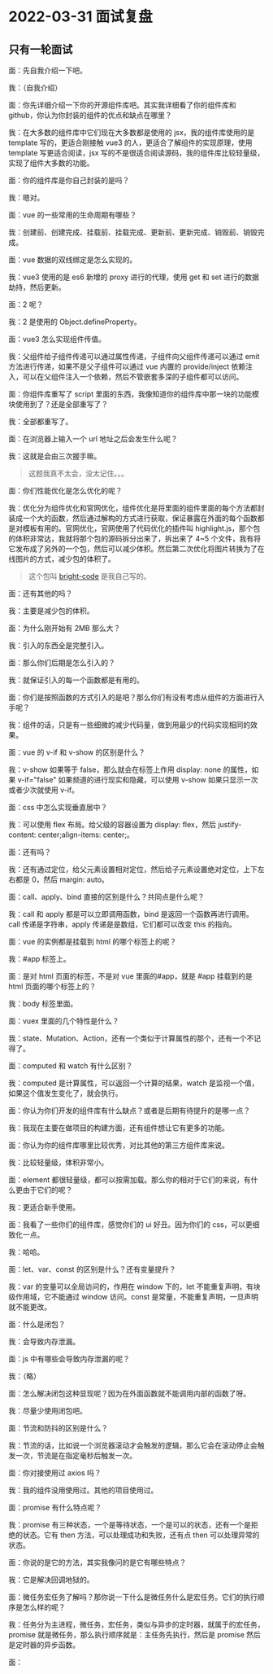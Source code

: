 # 2022-03-31 面试复盘

## 只有一轮面试

面：先自我介绍一下吧。

我：（自我介绍）

面：你先详细介绍一下你的开源组件库吧。其实我详细看了你的组件库和 github，你认为你封装的组件的优点和缺点在哪里？

我：在大多数的组件库中它们现在大多数都是使用的 jsx，我的组件库使用的是 template 写的，更适合刚接触 vue3 的人，更适合了解组件的实现原理，使用 template 写更适合阅读，jsx 写的不是很适合阅读源码，我的组件库比较轻量级，实现了组件大多数的功能。

面：你的组件库是你自己封装的是吗？

我：嗯对。

面：vue 的一些常用的生命周期有哪些？

我：创建前、创建完成、挂载前、挂载完成、更新前、更新完成、销毁前、销毁完成。

面：vue 数据的双线绑定是怎么实现的。

我：vue3 使用的是 es6 新增的 proxy 进行的代理，使用 get 和 set 进行的数据劫持，然后更新。

面：2 呢？

我：2 是使用的 Object.defineProperty。

面：vue3 怎么实现组件传值。

我：父组件给子组件传递可以通过属性传递，子组件向父组件传递可以通过 emit 方法进行传递，如果不是父子组件可以通过 vue 内置的 provide/inject 依赖注入，可以在父组件注入一个依赖，然后不管嵌套多深的子组件都可以访问。

面：你组件库重写了 script 里面的东西，我像知道你的组件库中那一块的功能模块使用到了？还是全部重写了？

我：全部都重写了。

面：在浏览器上输入一个 url 地址之后会发生什么呢？

我：这就是会由三次握手嘛。

> 这题我真不太会，没太记住。。。

面：你们性能优化是怎么优化的呢？

我：优化分为组件优化和官网优化，组件优化是将里面的组件里面的每个方法都封装成一个大的函数，然后通过解构的方式进行获取，保证暴露在外面的每个函数都是对模板有用的。官网优化，官网使用了代码优化的插件叫 highlight.js，那个包的体积非常达，我就将那个包的源码拆分出来了，拆出来了 4~5 个文件，我有将它发布成了另外的一个包，然后可以减少体积。然后第二次优化将图片转换为了在线图片的方式，减少包的体积了。

> 这个包叫 [bright-code](https://github.com/Tyh2001/bright-code) 是我自己写的。

面：还有其他的吗？

我：主要是减少包的体积。

面：为什么刚开始有 2MB 那么大？

我：引入的东西全是完整引入。

面：那么你们后期是怎么引入的？

我：就保证引入的每一个函数都是有用的。

面：你们是按照函数的方式引入的是吧？那么你们有没有考虑从组件的方面进行入手呢？

我：组件的话，只是有一些细微的减少代码量，做到用最少的代码实现相同的效果。

面：vue 的 v-if 和 v-show 的区别是什么？

我：v-show 如果等于 false，那么就会在标签上作用 display: none 的属性，如果 v-if="false" 如果频道的进行现实和隐藏，可以使用 v-show 如果只显示一次或者少次就使用 v-if。

面：css 中怎么实现垂直居中？

我：可以使用 flex 布局。给父级的容器设置为 display: flex，然后 justify-content: center;align-items: center;。

面：还有吗？

我：还有通过定位，给父元素设置相对定位，然后给子元素设置绝对定位，上下左右都是 0，然后 margin: auto。

面：call、apply、bind 直接的区别是什么？共同点是什么呢？

我：call 和 apply 都是可以立即调用函数，bind 是返回一个函数再进行调用。call 传递是字符串，apply 传递是是数组，它们都可以改变 this 的指向。

面：vue 的实例都是挂载到 html 的哪个标签上的呢？

我：#app 标签上。

面：是对 html 页面的标签，不是对 vue 里面的#app，就是 #app 挂载到的是 html 页面的哪个标签上的？

我：body 标签里面。

面：vuex 里面的几个特性是什么？

我：state、Mutation、Action，还有一个类似于计算属性的那个，还有一个不记得了。

面：computed 和 watch 有什么区别？

我：computed 是计算属性，可以返回一个计算的结果，watch 是监视一个值，如果这个值发生变化了，就会执行。

面：你认为你们开发的组件库有什么缺点？或者是后期有待提升的是哪一点？

我：我现在主要在做项目的构建方面，还有组件想让它有更多的功能。

面：你认为你的组件库哪里比较优秀，对比其他的第三方组件库来说。

我：比较轻量级，体积非常小。

面：element 都很轻量级，都可以按需加载。那么你的相对于它们的来说，有什么更由于它们的呢？

我：更适合新手使用。

面：我看了一些你们的组件库，感觉你们的 ui 好丑。因为你们的 css，可以更细致化一点。

我：哈哈。

面：let、var、const 的区别是什么？还有变量提升？

我：var 的变量可以全局访问的，作用在 window 下的，let 不能重复声明，有块级作用域，它不能通过 window 访问。const 是常量，不能重复声明，一旦声明就不能更改。

面：什么是闭包？

我：会导致内存泄漏。

面：js 中有哪些会导致内存泄漏的呢？

我：（略）

面：怎么解决闭包这种显现呢？因为在外面函数就不能调用内部的函数了呀。

我：尽量少使用闭包吧。

面：节流和防抖的区别是什么？

我：节流的话，比如说一个浏览器滚动才会触发的逻辑，那么它会在滚动停止会触发一次，节流是在指定毫秒后触发一次。

面：你对接使用过 axios 吗？

我：我的组件没用使用过。其他的项目使用过。

面：promise 有什么特点呢？

我：promise 有三种状态，一个是等待状态，一个是可以的状态，还有一个是拒绝的状态。它有 then 方法，可以处理成功和失败，还有点 then 可以处理异常的状态。

面：你说的是它的方法，其实我像问的是它有哪些特点？

我：它是解决回调地狱的。

面：微任务宏任务了解吗？那你说一下什么是微任务什么是宏任务。它们的执行顺序是怎么样的呢？

我：任务分为主进程，微任务，宏任务，类似与异步的定时器，就属于的宏任务，promise 就是微任务，那么执行顺序就是：主任务先执行，然后是 promise 然后是定时器的异步函数。

面：
